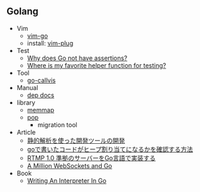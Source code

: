 ## Golang

+ Vim
    + [vim-go](https://github.com/fatih/vim-go)
    + install: [vim-plug](https://github.com/junegunn/vim-plug)
+ Test
    + [Why does Go not have assertions?](https://golang.org/doc/faq#assertions)
    + [Where is my favorite helper function for testing?](https://golang.org/doc/faq#testing_framework)
+ Tool
    + [go-callvis](https://github.com/TrueFurby/go-callvis)
+ Manual
    + [dep docs](https://golang.github.io/dep/docs/introduction.html)
+ library
    + [memmap](https://github.com/bradleyjkemp/memmap)
    + [pop](https://github.com/markbates/pop)
        + migration tool
+ Article
    + [静的解析を使った開発ツールの開発](https://www.slideshare.net/takuyaueda967/ss-86437682)
    + [goで書いたコードがヒープ割り当てになるかを確認する方法](https://hnakamur.github.io/blog/2018/01/30/go-heap-allocations/)
    + [RTMP 1.0 準拠のサーバーをGo言語で実装する](https://developers.cyberagent.co.jp/blog/archives/13739/)
    + [A Million WebSockets and Go](https://medium.freecodecamp.org/million-websockets-and-go-cc58418460bb)
+ Book
    + [Writing An Interpreter In Go](https://interpreterbook.com/)
